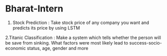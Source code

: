 # Bharat-Intern
1. Stock Prediction :
Take stock price of any company you
want and predicts its price by using LSTM <br>


 2.Titanic Classification :
Make a system which tells whether the person will be
save from sinking. What factors were
most likely lead to success-socio-economic
status, age, gender and more
